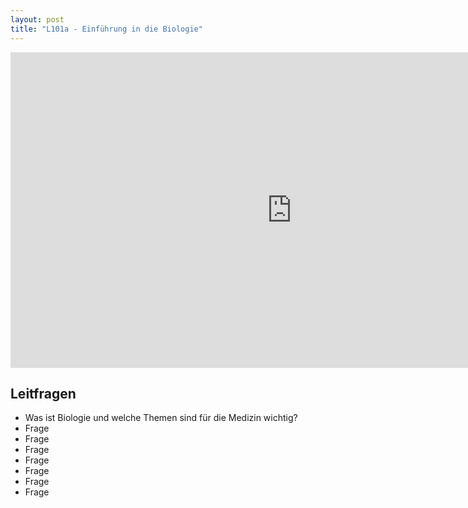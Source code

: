 ```yaml
---
layout: post
title: "L101a - Einführung in die Biologie"
---
```

<center>
<iframe src="https://player.vimeo.com/video/160987632" width="900" height="505" frameborder="0" webkitallowfullscreen mozallowfullscreen allowfullscreen></iframe>
</center>

## Leitfragen
- Was ist Biologie und welche Themen sind für die Medizin wichtig?
- Frage
- Frage
- Frage
- Frage
- Frage
- Frage
- Frage

